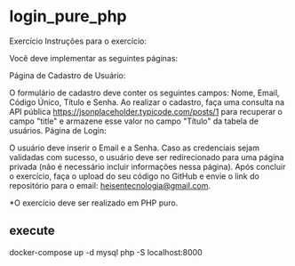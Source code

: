# login_pure_php

Exercício
Instruções para o exercício:

Você deve implementar as seguintes páginas:

Página de Cadastro de Usuário:

O formulário de cadastro deve conter os seguintes campos: Nome, Email, Código Único, Título e Senha.
Ao realizar o cadastro, faça uma consulta na API pública https://jsonplaceholder.typicode.com/posts/1 para recuperar o campo "title" e armazene esse valor no campo "Título" da tabela de usuários.
Página de Login:

O usuário deve inserir o Email e a Senha.
Caso as credenciais sejam validadas com sucesso, o usuário deve ser redirecionado para uma página privada (não é necessário incluir informações nessa página).
Após concluir o exercício, faça o upload do seu código no GitHub e envie o link do repositório para o email: heisentecnologia@gmail.com.

*O exercício deve ser realizado em PHP puro.

## execute
docker-compose up -d mysql
php -S localhost:8000    